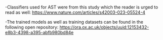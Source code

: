 -Classifiers used for AST were from this study which the reader is urged to read as well: https://www.nature.com/articles/s42003-023-05524-4

-The trained models as well as training datasets can be found in the following open repository: 
https://ora.ox.ac.uk/objects/uuid:12153432-e8b3-4398-a395-abfb980bd84e

